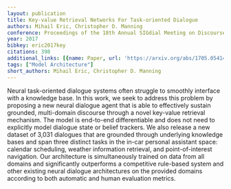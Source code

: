 ```yaml
---
layout: publication
title: Key-value Retrieval Networks For Task-oriented Dialogue
authors: Mihail Eric, Christopher D. Manning
conference: Proceedings of the 18th Annual SIGdial Meeting on Discourse and Dialogue
year: 2017
bibkey: eric2017key
citations: 398
additional_links: [{name: Paper, url: 'https://arxiv.org/abs/1705.05414'}]
tags: ["Model Architecture"]
short_authors: Mihail Eric, Christopher D. Manning
---
```

Neural task-oriented dialogue systems often struggle to smoothly interface
with a knowledge base. In this work, we seek to address this problem by
proposing a new neural dialogue agent that is able to effectively sustain
grounded, multi-domain discourse through a novel key-value retrieval mechanism.
The model is end-to-end differentiable and does not need to explicitly model
dialogue state or belief trackers. We also release a new dataset of 3,031
dialogues that are grounded through underlying knowledge bases and span three
distinct tasks in the in-car personal assistant space: calendar scheduling,
weather information retrieval, and point-of-interest navigation. Our
architecture is simultaneously trained on data from all domains and
significantly outperforms a competitive rule-based system and other existing
neural dialogue architectures on the provided domains according to both
automatic and human evaluation metrics.